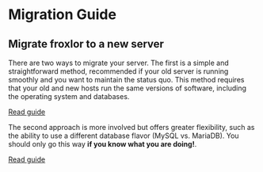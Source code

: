 # Migration Guide

## Migrate froxlor to a new server

There are two ways to migrate your server. The first is a simple and straightforward method, recommended if your old server is running smoothly and you want to maintain the status quo. This method requires that your old and new hosts run the same versions of software, including the operating system and databases.

[Read guide](clone.html)

The second approach is more involved but offers greater flexibility, such as the ability to use a different database flavor (MySQL vs. MariaDB). You should only go this way **if you know what you are doing!**.

[Read guide](true-migrate.html)